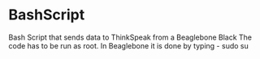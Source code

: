 # BashScript
Bash Script that sends data to ThinkSpeak from a Beaglebone Black
The code has to be run as root.
In Beaglebone it is done by typing - 
sudo su
